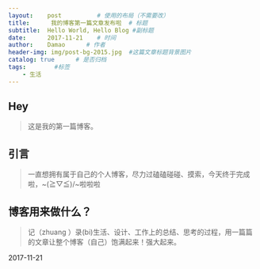 ```yaml
---
layout:    post          # 使用的布局（不需要改）
title:      我的博客第一篇文章发布啦  # 标题 
subtitle:  Hello World, Hello Blog #副标题
date:      2017-11-21    # 时间
author:    Damao      # 作者
header-img: img/post-bg-2015.jpg  #这篇文章标题背景图片
catalog: true      # 是否归档
tags:        #标签
    - 生活
---
```


## Hey
>这是我的第一篇博客。

## 引言
>一直想拥有属于自己的个人博客，尽力过磕磕碰碰、摸索，今天终于完成啦，~\(≧▽≦)/~啦啦啦

## 博客用来做什么？
>记（zhuang ）录(bi)生活、设计、工作上的总结、思考的过程，用一篇篇的文章让整个博客（自己）饱满起来！强大起来。

2017-11-21
